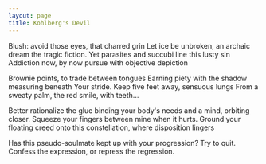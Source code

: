 ```yaml
---
layout: page
title: Kohlberg's Devil
---
```


Blush: avoid those eyes, that charred grin
Let ice be unbroken, an archaic dream the tragic fiction.
Yet parasites and succubi line this lusty sin
Addiction now, by now pursue with objective depiction

Brownie points, to trade between tongues
Earning piety with the shadow measuring beneath
Your stride. Keep five feet away, sensuous lungs
From a sweaty palm, the red smile, with teeth...

Better rationalize the glue binding your body's needs
and a mind, orbiting closer. Squeeze your fingers
between mine when it hurts. Ground your floating creed
onto this constellation, where disposition lingers

Has this pseudo-soulmate kept up with your progression?
Try to quit. Confess the expression, or repress the regression.
